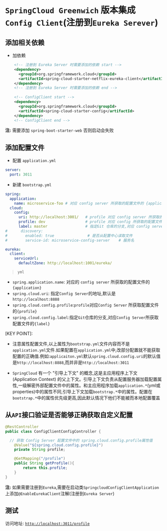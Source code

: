 # `SpringCloud Greenwich` 版本集成 `Config Client`(注册到`Eureka Serever`)   

## 添加相关依赖

- 加依赖 
  
```xml
    <!-- 注册到 Eureka Server 时需要添加的依赖 start -->
    <dependency>
      <groupId>org.springframework.cloud</groupId>
      <artifactId>spring-cloud-starter-netflix-eureka-client</artifactId>
    </dependency>
    <!-- 注册到 Eureka Server 时需要添加的依赖 end -->
    
    <!-- ConfigClient start -->
    <dependency>
      <groupId>org.springframework.cloud</groupId>
      <artifactId>spring-cloud-starter-config</artifactId>
    </dependency>
    <!-- ConfigClient end -->
``` 

**注:** 需要添加 `spring-boot-starter-web` 否则启动会失败

## 添加配置文件

- 配置 `application.yml`

```yaml
server:
  port: 3011
```

- 新建 `bootstrap.yml`

```yaml
spring:
  application:
    name: microservice-foo # 对应 config server 所获取的配置文件的 {application}
  cloud:
    config:
      uri: http://localhost:3001/   # profile 对应 config server 所获取的配置文件中的 {profile}
      profile: dev                  # profile 对应 config 所获取的配置文件中的 {profile}
      label: master                 # 指定Git 仓库的分支,对应 config server 所获取的配置文件的 {label}
#      discovery:
#        enabled: true               # 是否从配置中心读取文件
#        service-id: microservice-config-server    # 服务名

eureka:
  client:
    serviceUrl:
      defaultZone: http://localhost:1001/eureka/
```

> `yml`

  - `spring.application.name`: 对应的 `config server` 所获取的配置文件的 `{application}`
  - `spring.cloud.uri`: 指定`Config Server`的地址,默认是`http://localhost:8888`
  - `spring.cloud.config.profile`:`profile`对应`Config Server` 所获取配置文件的`{profile}`
  - `spring.cloud.config.label`:指定`Git`仓库的分支,对应`Config Server`所获取配置文件的`{label}`

[KEY POINT]:  

  - 注意属性配置文件,以上属性为`bootstrap.yml`文件内容而不是`application.yml`文件.如果配置在`application.yml`中,改部分配置就不能获取配置的正确值.例如:`applicaiton.yml`默认`spring.cloud.config.uri`的默认值是`http://localhost:8888`,而并非是`http://localhost:3011`
  
  - `SpringCloud` 有一个 "引导上下文" 的概念,这是主应用程序上下文(Application Context) 的父上下文。引导上下文负责从配置服务器加载配置属性,一级解密外部配置文件中的属性。和主应用程序加载`application.*`(yml或properties)中的属性不同,引导上下文加载`bootstrap.*`中的属性。配置在`bootstrap.*`中的属性优先级更高,因此默认情况下他们不能被而本地配置覆盖

## 从`API`接口验证是否能够正确获取自定义配置  

```java
@RestController
public class ConfigClientConfigController {

  // 获取 Config Server 配置文件中的 spring.cloud.config.profile属性值
	@Value("${spring.cloud.config.profile}")
	private String profile;

	@GetMapping("/profile")
	public String getProfile(){
		return this.profile;
	}
}
```

**注:** 如果需要注册到`Eureka`,需要在启动类`SpringcloudConfigClientApplication`上添加`@EnableEurekaClient`注解(注册到`Eureka Server`)

## 测试 

访问地址: <a href="http://127.0.0.1:3011/profile" target="_blank">`http://localhost:3011/profile`</a>

